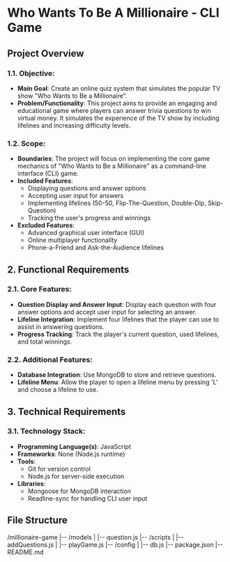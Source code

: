 # Who Wants To Be A Millionaire - CLI Game

## Project Overview

### 1.1. Objective:
- **Main Goal**: Create an online quiz system that simulates the popular TV show "Who Wants to Be a Millionaire".
- **Problem/Functionality**: This project aims to provide an engaging and educational game where players can answer trivia questions to win virtual money. It simulates the experience of the TV show by including lifelines and increasing difficulty levels.

### 1.2. Scope:
- **Boundaries**: The project will focus on implementing the core game mechanics of "Who Wants to Be a Millionaire" as a command-line interface (CLI) game.
- **Included Features**:
  - Displaying questions and answer options
  - Accepting user input for answers
  - Implementing lifelines (50-50, Flip-The-Question, Double-Dip, Skip-Question)
  - Tracking the user's progress and winnings
- **Excluded Features**:
  - Advanced graphical user interface (GUI)
  - Online multiplayer functionality
  - Phone-a-Friend and Ask-the-Audience lifelines

## 2. Functional Requirements

### 2.1. Core Features:
- **Question Display and Answer Input**: Display each question with four answer options and accept user input for selecting an answer.
- **Lifeline Integration**: Implement four lifelines that the player can use to assist in answering questions.
- **Progress Tracking**: Track the player's current question, used lifelines, and total winnings.

### 2.2. Additional Features:
- **Database Integration**: Use MongoDB to store and retrieve questions.
- **Lifeline Menu**: Allow the player to open a lifeline menu by pressing 'L' and choose a lifeline to use.

## 3. Technical Requirements

### 3.1. Technology Stack:
- **Programming Language(s)**: JavaScript
- **Frameworks**: None (Node.js runtime)
- **Tools**: 
  - Git for version control
  - Node.js for server-side execution
- **Libraries**: 
  - Mongoose for MongoDB interaction
  - Readline-sync for handling CLI user input

## File Structure

/millionaire-game
|-- /models
| |-- question.js
|-- /scripts
| |-- addQuestions.js
| |-- playGame.js
|-- /config
| |-- db.js
|-- package.json
|-- README.md

